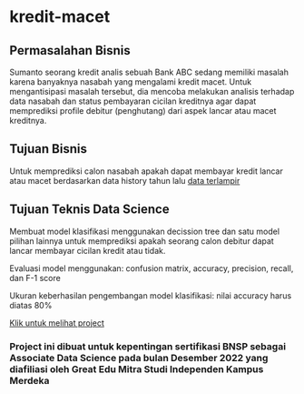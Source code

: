 # kredit-macet

## Permasalahan Bisnis

Sumanto seorang kredit analis sebuah Bank ABC sedang memiliki masalah karena banyaknya nasabah yang mengalami kredit macet. Untuk mengantisipasi masalah tersebut, dia mencoba melakukan analisis terhadap data nasabah dan status pembayaran cicilan kreditnya agar dapat memprediksi profile debitur (penghutang) dari aspek lancar atau macet kreditnya.




## Tujuan Bisnis

Untuk memprediksi calon nasabah apakah dapat membayar kredit lancar atau macet berdasarkan data history tahun lalu [data terlampir](https://drive.google.com/file/d/1XadUphYwCn5eY3-6Fxeh2LsulO8307l-/view?usp=share_link)





## Tujuan Teknis Data Science

Membuat model klasifikasi menggunakan decission tree dan satu model pilihan lainnya untuk memprediksi apakah seorang calon debitur dapat lancar membayar cicilan kredit atau tidak.




Evaluasi model menggunakan: confusion matrix, accuracy, precision, recall, dan F-1 score


Ukuran keberhasilan pengembangan model klasifikasi: nilai accuracy harus diatas 80%

[Klik untuk melihat project](https://colab.research.google.com/drive/1sZkIQcTGc0SgqZ7N4zRvYLhHCZofwZcu)
### Project ini dibuat untuk kepentingan sertifikasi BNSP sebagai Associate Data Science pada bulan Desember 2022 yang diafiliasi oleh Great Edu Mitra Studi Independen Kampus Merdeka
